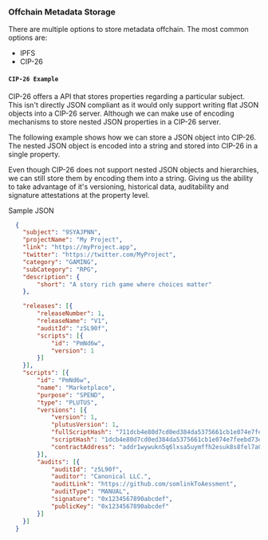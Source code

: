 ### **Offchain Metadata Storage**

There are multiple options to store metadata offchain. The most common options are:
- IPFS
- CIP-26 

#### `CIP-26 Example`

CIP-26 offers a API that stores properties regarding a particular subject. This isn't directly JSON compliant as it would only support writing flat JSON objects into a CIP-26 server. Although we can make use of encoding mechanisms to store nested JSON properties in a CIP-26 server.

The following example shows how we can store a JSON object into CIP-26. The nested JSON object is encoded into a string and stored into CIP-26 in a single property.

Even though CIP-26 does not support nested JSON objects and hierarchies, we can still store them by encoding them into a string. Giving us the ability to take advantage of it's versioning, historical data, auditability and signature attestations at the property level.

Sample JSON 
```json
  {
  	"subject": "9SYAJPNN",
  	"projectName": "My Project",
  	"link": "https://myProject.app",
  	"twitter": "https://twitter.com/MyProject",
  	"category": "GAMING",
  	"subCategory": "RPG",
  	"description": {
  		"short": "A story rich game where choices matter"
  	},

  	"releases": [{
  		"releaseNumber": 1,
  		"releaseName": "V1",
  		"auditId": "z5L90f",
  		"scripts": [{
  			"id": "PmNd6w",
  			"version": 1
  		}]
  	}],
  	"scripts": [{
  		"id": "PmNd6w",
  		"name": "Marketplace",
  		"purpose": "SPEND",
  		"type": "PLUTUS",
  		"versions": [{
  			"version": 1,
  			"plutusVersion": 1,
  			"fullScriptHash": "711dcb4e80d7cd0ed384da5375661cb1e074e7feebd73eea236cd68192",
  			"scriptHash": "1dcb4e80d7cd0ed384da5375661cb1e074e7feebd73eea236cd68192",
  			"contractAddress": "addr1wywukn5q6lxsa5uymffh2esuk8s8fel7a0tna63rdntgrysv0f3ms"
  		}],
  		"audits": [{
  			"auditId": "z5L90f",
  			"auditor": "Canonical LLC.",
  			"auditLink": "https://github.com/somlinkToAessment",
  			"auditType": "MANUAL",
  			"signature": "0x1234567890abcdef",
  			"publicKey": "0x1234567890abcdef"
  		}]
  	}]
  }
```

